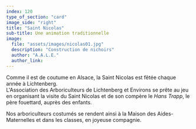 ```yaml
---
index: 120
type_of_section: "card"
image_side: "right"
title: "Saint Nicolas"
sub-title: Une animation traditionnelle
image:
  file: "assets/images/nicolas01.jpg"
  description: "Construction de nichoirs"
  author: "A.A.L.E."
  author_link: 
---
```

  Comme il est de coutume en Alsace, la Saint Nicolas est fêtée chaque année à Lichtenberg.  
  L'Association des Arboriculteurs de Lichtenberg et Environs se prête au jeu en organisant la visite du Saint Nicolas et de son compère le *Hans Trapp*, le père fouettard, auprès des enfants.  

  Nos arboriculteurs costumés se rendent ainsi à la Maison des Aides-Maternelles et dans les classes, en joyeuse compagnie.

      
